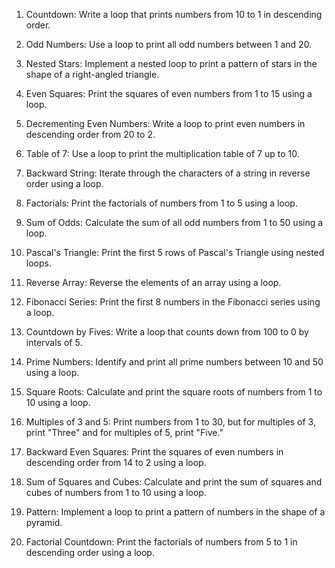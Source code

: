 1. Countdown: Write a loop that prints numbers from 10 to 1 in descending order.

2. Odd Numbers: Use a loop to print all odd numbers between 1 and 20.

3. Nested Stars: Implement a nested loop to print a pattern of stars in the shape of a right-angled triangle.

4. Even Squares: Print the squares of even numbers from 1 to 15 using a loop.

5. Decrementing Even Numbers: Write a loop to print even numbers in descending order from 20 to 2.

6. Table of 7: Use a loop to print the multiplication table of 7 up to 10.

7. Backward String: Iterate through the characters of a string in reverse order using a loop.

8. Factorials: Print the factorials of numbers from 1 to 5 using a loop.

9. Sum of Odds: Calculate the sum of all odd numbers from 1 to 50 using a loop.

10. Pascal's Triangle: Print the first 5 rows of Pascal's Triangle using nested loops.

11. Reverse Array: Reverse the elements of an array using a loop.

12. Fibonacci Series: Print the first 8 numbers in the Fibonacci series using a loop.

13. Countdown by Fives: Write a loop that counts down from 100 to 0 by intervals of 5.

14. Prime Numbers: Identify and print all prime numbers between 10 and 50 using a loop.

15. Square Roots: Calculate and print the square roots of numbers from 1 to 10 using a loop.

16. Multiples of 3 and 5: Print numbers from 1 to 30, but for multiples of 3, print "Three" and for multiples of 5, print "Five."

17. Backward Even Squares: Print the squares of even numbers in descending order from 14 to 2 using a loop.

18. Sum of Squares and Cubes: Calculate and print the sum of squares and cubes of numbers from 1 to 10 using a loop.

19. Pattern: Implement a loop to print a pattern of numbers in the shape of a pyramid.

20. Factorial Countdown: Print the factorials of numbers from 5 to 1 in descending order using a loop.
